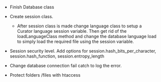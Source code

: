 - Finish Database class
- Create session class.
    - After session class is made change language class to setup a Curator language session
    variable. Then get rid of the loadLanguageClass method and change the database language load
    to simply load the required file using the session variable.
    
- Session security level. Add options for session.hash_bits_per_character, session.hash_function, session.entropy_length

- Change database connection fail catch to log the error.

- Protect folders /files with htaccess
